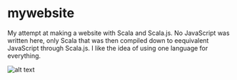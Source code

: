 # mywebsite
My attempt at making a website with Scala and Scala.js. No JavaScript was written here, only Scala that was then compiled down to eequivalent JavaScript through Scala.js.
I like the idea of using one language for everything.

![alt text](https://github.com/michael-pupulin/mywebsite/tree/master/images/forgit.png?raw=true)
